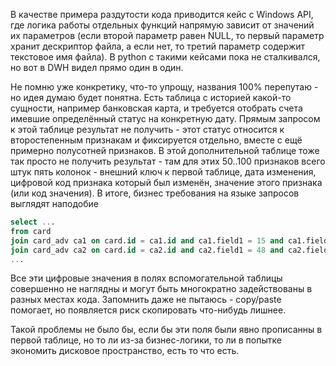 В качестве примера раздутости кода приводится кейс с Windows API, где логика работы отдельных функций напрямую зависит от значений их параметров (если второй параметр равен NULL, то первый параметр хранит дескриптор файла, а если нет, то третий параметр содержит текстовое имя файла). В python с такими кейсами пока не сталкивался, но вот в DWH видел прямо один в один. 

Не помню уже конкретику, что-то упрощу, названия 100% перепутаю - но идея думаю будет понятна. Есть таблица с историей какой-то сущности, например банковская карта, и требуется отобрать счета имевшие определённый статус на конкретную дату. Прямым запросом к этой таблице результат не получить - этот статус относится к второстепенным признакам и фиксируется отдельно, вместе с ещё примерно полусотней признаков. В этой дополнительной таблице тоже так просто не получить результат - там для этих 50..100 признаков всего штук пять колонок - внешний ключ к первой таблице, дата изменения, цифровой код признака который был изменён, значение этого признака (или код значения). В итоге, бизнес требования на языке запросов выглядят наподобие 
```sql
select ...
from card
join card_adv ca1 on card.id = ca1.id and ca1.field1 = 15 and ca1.field2 = 53
join card_adv ca2 on card.id = ca2.id and ca2.field1 = 48 and ca2.field2 = 19
...
```
Все эти цифровые значения в полях вспомогательной таблицы совершенно не наглядны и могут быть многократно задействованы в разных местах кода. Запомнить даже не пытаюсь - copy/paste помогает, но появляется риск скопировать что-нибудь лишнее. 

Такой проблемы не было бы, если бы эти поля были явно прописанны в первой таблице, но то ли из-за бизнес-логики, то ли в попытке экономить дисковое пространство, есть то что есть.